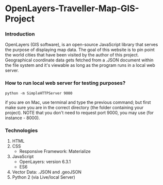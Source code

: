 # OpenLayers-Traveller-Map-GIS-Project

### Introduction

OpenLayers (GIS software), is an open-source JavaScript library that serves the
purpose of displaying map data. The goal of this website is to pin point the world
cities that have been visited by the author of this project. Geographical coordinate 
data gets fetched from a .JSON document within the file system and it's viewable as 
long as the program runs in a local web server.

### How to run local web server for testing purposes?

`python -m SimpleHTTPServer 9000`

if you are on Mac, use terminal and type the previous command; but first 
make sure you are in the correct directory (the folder containing your project).
NOTE that you don't need to request port 9000, you may use (for instance - 8000).

### Technologies

1. HTML
2. CSS
   * Responsive Framework: Materialize
3. JavaScript
   * OpenLayers: version 6.3.1
   * ES6
4. Vector Data: .JSON and .geoJSON
5. Python 2 (via Live/local Server)
